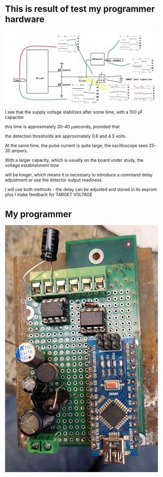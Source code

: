 # This is result of test  my  programmer hardware 

![](./test_hardware.jpg)


I see that the supply voltage stabilizes after some time, with a 100 μF capacitor

this time is approximately 30-40 μseconds, provided that 

the detection thresholds are approximately 0.6 and 4.3 volts.

At the same time, the pulse current is quite large, the oscilloscope sees 25-30 ampers.

With a larger capacity, which is usually on the board under study, the voltage establishment time 

will be longer, which means it is necessary to introduce a command delay adjustment or use the detector output readiness.

I will use both methods - the delay can be adjusted and stored in its eeprom plus I make feedback for TARGET VOLTAGE

# My programmer

![](./programmer_hard.jpg)
